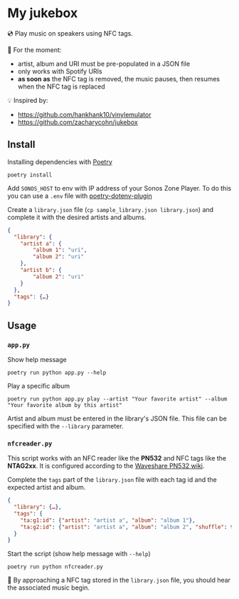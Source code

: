 # My jukebox

💿 Play music on speakers using NFC tags.

🚧 For the moment: 
- artist, album and URI must be pre-populated in a JSON file
- only works with Spotify URIs
- **as soon as** the NFC tag is removed, the music pauses, then resumes when the NFC tag is replaced

💡 Inspired by:
- https://github.com/hankhank10/vinylemulator
- https://github.com/zacharycohn/jukebox

## Install

Installing dependencies with [Poetry](https://python-poetry.org)
```shell
poetry install
```

Add `SONOS_HOST` to env with IP address of your Sonos Zone Player. To do this you can use a `.env` file with [poetry-dotenv-plugin](https://github.com/mpeteuil/poetry-dotenv-plugin)

Create a `library.json` file (`cp sample_library.json library.json`) and complete it with the desired artists and albums.

```json
{
  "library": {
    "artist a": {
        "album 1": "uri",
        "album 2": "uri"
    },
    "artist b": {
        "album 2": "uri"
    }
  },
  "tags": {…}
}
```


## Usage

### `app.py`

Show help message
```shell
poetry run python app.py --help
```

Play a specific album
```shell
poetry run python app.py play --artist "Your favorite artist" --album "Your favorite album by this artist"
```
Artist and album must be entered in the library's JSON file. This file can be specified with the `--library` parameter.

### `nfcreader.py`

This script works with an NFC reader like the **PN532** and NFC tags like the **NTAG2xx**.
It is configured according to the [Waveshare PN532 wiki](https://www.waveshare.com/wiki/PN532_NFC_HAT).

Complete the `tags` part of the `library.json` file with each tag id and the expected artist and album.

```json
{
  "library": {…},
  "tags": {
    "ta:g1:id": {"artist": "artist a", "album": "album 1"},
    "ta:g2:id": {"artist": "artist a", "album": "album 2", "shuffle": true},
  }
}
```

Start the script (show help message with `--help`)
```shell
poetry run python nfcreader.py
```

🎉 By approaching a NFC tag stored in the `library.json` file, you should hear the associated music begin.
